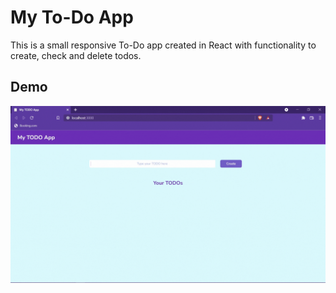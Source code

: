 # My To-Do App

This is a small responsive To-Do app created in React with functionality to create, check and delete todos.

## Demo

![gif](https://github.com/sanskruti-shahu/To-Do_app/blob/main/todo-app/src/assets/Todo-appGif.gif)
